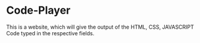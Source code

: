 # Code-Player
This is a website, which will give the output of the HTML, CSS, JAVASCRIPT Code typed in the respective fields.

